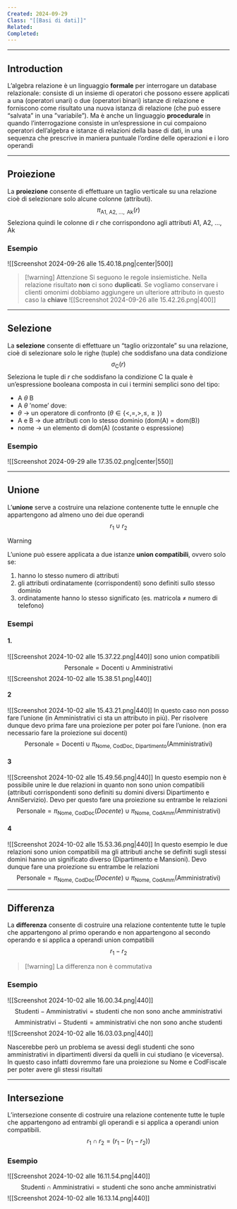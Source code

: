 ```yaml
---
Created: 2024-09-29
Class: "[[Basi di dati]]"
Related: 
Completed:
---
```

---
## Introduction
L’algebra relazione è un linguaggio **formale** per interrogare un database relazionale: consiste di un insieme di operatori che possono essere applicati a una (operatori unari) o due (operatori binari) istanze di relazione e forniscono come risultato una nuova istanza di relazione (che può essere “salvata” in una ”variabile”).
Ma è anche un linguaggio **procedurale** in quando l’interrogazione consiste in un’espressione in cui compaiono operatori dell’algebra e istanze di relazioni della base di dati, in una sequenza che prescrive in maniera puntuale l’ordine delle operazioni e i loro operandi

---
## Proiezione
La **proiezione** consente di effettuare un taglio verticale su una relazione cioè di selezionare solo alcune colonne (attributi).
$$
\pi_{\text{A1, A2, } \dots, \text{ Ak}}(r)
$$
Seleziona quindi le colonne di $r$ che corrispondono agli attributi $\text{A1, A2, }\dots, \text{Ak}$

### Esempio
![[Screenshot 2024-09-26 alle 15.40.18.png|center|500]]

> [!warning] Attenzione
> Si seguono le regole insiemistiche. Nella relazione risultato **non** ci sono **duplicati**.
> Se vogliamo conservare i clienti omonimi dobbiamo aggiungere un ulteriore attributo in questo caso la **chiave**
> ![[Screenshot 2024-09-26 alle 15.42.26.png|400]]

---
## Selezione
La **selezione** consente di effettuare un “taglio orizzontale” su una relazione, cioè di selezionare solo le righe (tuple) che soddisfano una data condizione
$$
\sigma_{\text{C}}(r)
$$
Seleziona le tuple di $r$ che soddisfano la condizione $\text{C}$ la quale è un’espressione booleana composta in cui i termini semplici sono del tipo:
- $\text{A }\theta \text{ B}$
- $\text{A }\theta \text{ 'nome'}$
dove:
- $\theta$ → un operatore di confronto ($\theta \in \{<, =, >, \leq, \geq\}$)
- A e B → due attributi con lo stesso dominio ($\text{dom(A) = dom(B)}$)
- nome → un elemento di $\text{dom(A)}$ (costante o espressione)

### Esempio
![[Screenshot 2024-09-29 alle 17.35.02.png|center|550]]


---
## Unione
L’**unione** serve a costruire una relazione contenente tutte le ennuple che appartengono ad almeno uno dei due operandi
$$
r_{1} \cup r_{2}
$$

> [!warning]
> L’unione può essere applicata a due istanze **union compatibili**, ovvero solo se:
> 1. hanno lo stesso numero di attributi
> 2. gli attributi ordinatamente (corrispondenti) sono definiti sullo stesso dominio
> 3. ordinatamente hanno lo stesso significato (es. matricola ≠ numero di telefono)

### Esempi
#### 1.
![[Screenshot 2024-10-02 alle 15.37.22.png|440]]
sono union compatibili
$$
\text{Personale}=\text{Docenti}\cup \text{Amministrativi}
$$
![[Screenshot 2024-10-02 alle 15.38.51.png|440]]

#### 2
![[Screenshot 2024-10-02 alle 15.43.21.png|440]]
In questo caso non posso fare l’unione (in $\text{Amministrativi}$ ci sta un attributo in più). Per risolvere dunque devo prima fare una proiezione per poter poi fare l’unione. (non era necessario fare la proiezione sui docenti)
$$
\text{Personale}=\text{Docenti}\cup \pi_{\text{Nome, CodDoc, Dipartimento}}(\text{Amministrativi})
$$

#### 3
![[Screenshot 2024-10-02 alle 15.49.56.png|440]]
In questo esempio non è possibile unire le due relazioni in quanto non sono union compatibili (attributi corrispondenti sono definiti su domini diversi $\text{Dipartimento}$ e $\text{AnniServizio}$). Devo per questo fare una proiezione su entrambe le relazioni
$$
\text{Personale} = \pi_{\text{Nome, CodDoc}}(Docente)\cup \pi_{\text{Nome,  CodAmm}}(\text{Amministrativi})
$$

#### 4
![[Screenshot 2024-10-02 alle 15.53.36.png|440]]
In questo esempio le due relazioni sono union compatibili ma gli attributi anche se definiti sugli stessi domini hanno un significato diverso ($\text{Dipartimento}$ e $\text{Mansioni}$). Devo dunque fare una proiezione su entrambe le relazioni
$$
\text{Personale} = \pi_{\text{Nome, CodDoc}}(Docente)\cup \pi_{\text{Nome,  CodAmm}}(\text{Amministrativi})
$$

---
## Differenza
La **differenza** consente di costruire una relazione contentente tutte le tuple che appartengono al primo operando e non appartengono al secondo operando e si applica a operandi union compatibili
$$
r_{1}-r_{2}
$$
>[!warning] La differenza non è commutativa

### Esempio
![[Screenshot 2024-10-02 alle 16.00.34.png|440]]
$$
\text{Studenti}-\text{Amministrativi}=\text{studenti  che non sono anche amministrativi}
$$
$$
\text{Amministrativi} - \text{Studenti} = \text{amministrativi che non sono anche studenti}
$$
![[Screenshot 2024-10-02 alle 16.03.03.png|440]]

Nascerebbe però un problema se avessi degli studenti che sono amministrativi in dipartimenti diversi da quelli in cui studiano (e viceversa). In questo caso infatti dovremmo fare una proiezione su $\text{Nome}$ e $\text{CodFiscale}$ per poter avere gli stessi risultati

---
## Intersezione
 L’intersezione consente di costruire una relazione contenente tutte le tuple che appartengono  ad entrambi gli operandi e si applica a operandi union compatibili.
 $$
r_{1}\cap r_{2}=(r_{1}-(r_{1}-r_{2}))
$$

### Esempio
![[Screenshot 2024-10-02 alle 16.11.54.png|440]]
$$
\text{Studenti}\cap \text{Amministrativi} = \text{studenti che sono anche amministrativi}
$$
![[Screenshot 2024-10-02 alle 16.13.14.png|440]]

